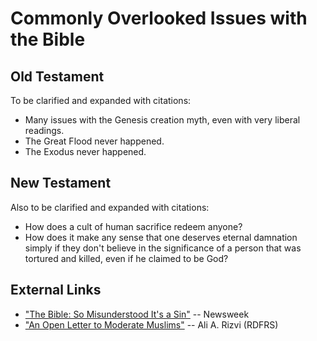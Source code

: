 Commonly Overlooked Issues with the Bible
================================================================================


Old Testament
--------------------------------------------------------------------------------

To be clarified and expanded with citations:

-   Many issues with the Genesis creation myth, even with very liberal readings.
-   The Great Flood never happened.
-   The Exodus never happened.  


New Testament
--------------------------------------------------------------------------------

Also to be clarified and expanded with citations:

-   How does a cult of human sacrifice redeem anyone?
-   How does it make any sense that one deserves eternal damnation simply if they
    don't believe in the significance of a person that was tortured and killed,
    even if he claimed to be God?


External Links
--------------------------------------------------------------------------------

-   ["The Bible: So Misunderstood It's a Sin"](http://www.newsweek.com/2015/01/02/thats-not-what-bible-says-294018.html) -- Newsweek
-   ["An Open Letter to Moderate Muslims"](https://richarddawkins.net/2014/10/an-open-letter-to-moderate-muslims/) -- Ali A. Rizvi (RDFRS)


